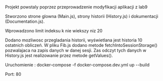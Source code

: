 Projekt powstaly poprzez przeprowadzenie modyfikacji aplikacji z lab9

Stworzono strone glowna (Main.js), strony historii (History.js) i dokumentacji (Documentation.js).

Wprowadzono limit indeksu k nie wiekszy niz 20

Dodano mozliwosc przegladania historii, wyświetlana jest historia 10 ostatnich 	          obliczeń. W pliku Fib.js dodano metode fetchIntoSessionStorage() pozwalajaca na
zapis danych w danej sesji. Zas odczyt tych danych w History.js jest realizowanie             przez metode getValues().
       
Uruchomienie :
docker-compose -f docker-compose.dev.yml up --build

Port: 80
